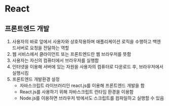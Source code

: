 # React

## 프론트엔드 개발

1. 사용자의 바로 앞에서 사용자와 상호작용하며 애플리케이션 로직을 수행하고 백엔드서버로 요청을 전달하는 역할
2. 웹 서비스에서 클라이언트 또는 프론트엔드란 웹 브라우저를 뜻함
3. 사용자는 자신의 컴퓨터에서 브라우저를 실행함
4. 인터넷을 이용해 서버에 있는 자원을 사용자의 컴퓨터로 다운로드 후, 브라우저에서 실행시킴
5. 프론트엔드 개발환경 설정
    - 자바스크립트 라이브러리인 react.js를 이용해 프론트엔드 개발을 함
    - React.js를 사용하기 위해 자바스크립트 런타임 환경을 이용함
    - Node.js를 이용하면 브라우저 밖에서도 스크립트를 컴파일하고 실행할 수 있음